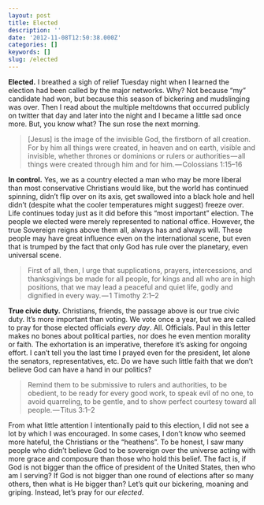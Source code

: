 ```yaml
---
layout: post
title: Elected
description: ''
date: '2012-11-08T12:50:38.000Z'
categories: []
keywords: []
slug: /elected
---
```


**Elected.** I breathed a sigh of relief Tuesday night when I learned the election had been called by the major networks. Why? Not because “my” candidate had won, but because this season of bickering and mudslinging was over. Then I read about the multiple meltdowns that occurred publicly on twitter that day and later into the night and I became a little sad once more. But, you know what? The sun rose the next morning.

> \[Jesus\] is the image of the invisible God, the firstborn of all creation. For by him all things were created, in heaven and on earth, visible and invisible, whether thrones or dominions or rulers or authorities — all things were created through him and for him. — Colossians 1:15–16

**In control.** Yes, we as a country elected a man who may be more liberal than most conservative Christians would like, but the world has continued spinning, didn’t flip over on its axis, get swallowed into a black hole and hell didn’t (despite what the cooler temperatures might suggest) freeze over. Life continues today just as it did before this “most important” election. The people we elected were merely represented to national office. However, the true Sovereign reigns above them all, always has and always will. These people may have great influence even on the international scene, but even that is trumped by the fact that only God has rule over the planetary, even universal scene.

> First of all, then, I urge that supplications, prayers, intercessions, and thanksgivings be made for all people, for kings and all who are in high positions, that we may lead a peaceful and quiet life, godly and dignified in every way. — 1 Timothy 2:1–2

**True civic duty.** Christians, friends, the passage above is our true civic duty. It’s more important than voting. We vote once a year, but we are called to pray for those elected officials _every day_. All. Officials. Paul in this letter makes no bones about political parties, nor does he even mention morality or faith. The exhortation is an imperative, therefore it’s asking for ongoing effort. I can’t tell you the last time I prayed even for the president, let alone the senators, representatives, etc. Do we have such little faith that we don’t believe God can have a hand in our politics?

> Remind them to be submissive to rulers and authorities, to be obedient, to be ready for every good work, to speak evil of no one, to avoid quarreling, to be gentle, and to show perfect courtesy toward all people. — Titus 3:1–2

From what little attention I intentionally paid to this election, I did not see a lot by which I was encouraged. In some cases, I don’t know who seemed more hateful, the Christians or the “heathens”. To be honest, I saw many people who didn’t believe God to be sovereign over the universe acting with more grace and composure than those who hold this belief. The fact is, if God is not bigger than the office of president of the United States, then who am I serving? If God is not bigger than one round of elections after so many others, then what is He bigger than? Let’s quit our bickering, moaning and griping. Instead, let’s pray for our _elected_.